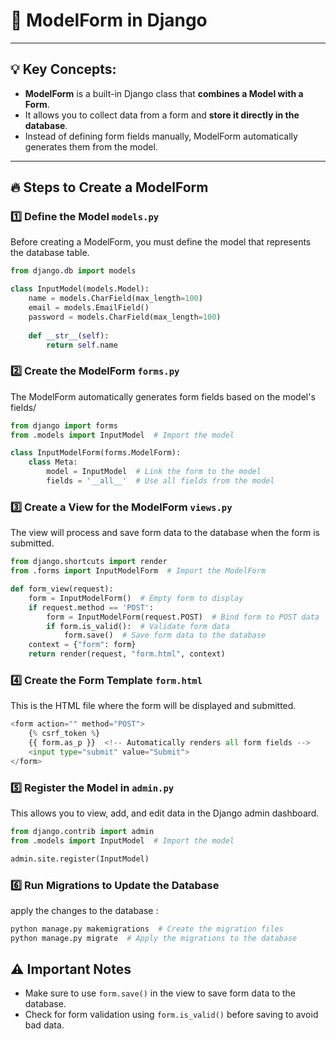 # 📑 ModelForm in Django

---

## 💡 Key Concepts:
- **ModelForm** is a built-in Django class that **combines a Model with a Form**.
- It allows you to collect data from a form and **store it directly in the database**.
- Instead of defining form fields manually, ModelForm automatically generates them from the model.

---

## 🔥 Steps to Create a ModelForm

### 1️⃣ **Define the Model `models.py`**
Before creating a ModelForm, you must define the model that represents the database table.

```python
from django.db import models

class InputModel(models.Model):
    name = models.CharField(max_length=100)
    email = models.EmailField()
    password = models.CharField(max_length=100)
    
    def __str__(self):
        return self.name
```

### 2️⃣ Create the ModelForm `forms.py`
The ModelForm automatically generates form fields based on the model's fields/
```python 
from django import forms
from .models import InputModel  # Import the model

class InputModelForm(forms.ModelForm):
    class Meta:
        model = InputModel  # Link the form to the model
        fields = '__all__'  # Use all fields from the model

```

### 3️⃣ Create a View for the ModelForm `views.py`
The view will process and save form data to the database when the form is submitted.
```python 
from django.shortcuts import render
from .forms import InputModelForm  # Import the ModelForm

def form_view(request):
    form = InputModelForm()  # Empty form to display
    if request.method == 'POST':
        form = InputModelForm(request.POST)  # Bind form to POST data
        if form.is_valid():  # Validate form data
            form.save()  # Save form data to the database
    context = {"form": form}
    return render(request, "form.html", context)

```

### 4️⃣ Create the Form Template `form.html`
This is the HTML file where the form will be displayed and submitted.

```python 
<form action="" method="POST">
    {% csrf_token %}
    {{ form.as_p }}  <!-- Automatically renders all form fields -->
    <input type="submit" value="Submit">
</form>

```

### 5️⃣ Register the Model in `admin.py`
This allows you to view, add, and edit data in the Django admin dashboard.
```python
from django.contrib import admin
from .models import InputModel  # Import the model

admin.site.register(InputModel)

```

### 6️⃣ Run Migrations to Update the Database
apply the changes to the database :
```python
python manage.py makemigrations  # Create the migration files
python manage.py migrate  # Apply the migrations to the database

```


## ⚠️ Important Notes
- Make sure to use `form.save()` in the view to save form data to the database.
- Check for form validation using `form.is_valid()` before saving to avoid bad data.